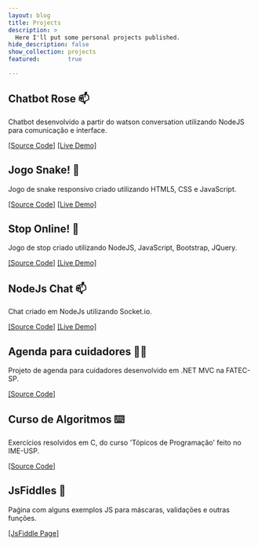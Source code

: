 ```yaml
---
layout: blog
title: Projects
description: >
  Here I'll put some personal projects published.
hide_description: false
show_collection: projects
featured:        true

---
```


## Chatbot Rose 📫
Chatbot desenvolvido a partir do watson conversation utilizando NodeJS para comunicação e interface.

[[Source Code]](https://github.com/luigihenrick/chatbot-rose) 
[[Live Demo]](https://chatbot-rose.herokuapp.com/) 

## Jogo Snake! 🐍

Jogo de snake responsivo criado utilizando HTML5, CSS e JavaScript.

[[Source Code]](https://github.com/luigihenrick/snake) 
[[Live Demo]](https://luigihenrick.github.io/html5-snake/) 

## Stop Online! 🛑

Jogo de stop criado utilizando NodeJS, JavaScript, Bootstrap, JQuery.

[[Source Code]](https://github.com/luigihenrick/fatec-es3-stop) 
[[Live Demo]](https://fatec-es3-stop.herokuapp.com/) 

## NodeJs Chat 📫

Chat criado em NodeJs utilizando Socket.io.

[[Source Code]](https://github.com/luigihenrick/nodejs-chat) 
[[Live Demo]](https://luigihenrick-chat.herokuapp.com/) 

## Agenda para cuidadores 👩‍⚕️

Projeto de agenda para cuidadores desenvolvido em .NET MVC na FATEC-SP.

[[Source Code]](https://github.com/luigihenrick/dotnet-cuidadores) 

## Curso de Algoritmos ⌨️

Exercícios resolvidos em C, do curso 'Tópicos de Programação' feito no IME-USP.

[[Source Code]](https://github.com/luigihenrick/topicos-programacao) 

## JsFiddles 🚧

Paǵina com alguns exemplos JS para máscaras, validações e outras funções.

[[JsFiddle Page]](https://jsfiddle.net/user/luigihenrick/fiddles/) 